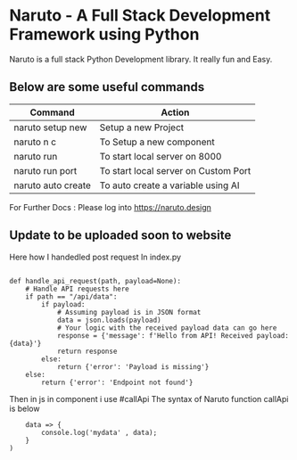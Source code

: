 # Naruto - A Full Stack Development Framework using Python
Naruto is a full stack Python Development library. It really fun and Easy.
## Below are some useful commands
| Command | Action |
| ----------- | ----------- |
| naruto setup new | Setup a new Project |
| naruto n c <componentName> | To Setup a new component|
| naruto run | To start local server on 8000|
| naruto run port <portNumber> | To start local server on Custom Port|
| naruto auto create <variable name> | To auto create a variable using AI |

For Further Docs : Please log into https://naruto.design

## Update to be uploaded soon to website
Here how I handedled post request
In index.py
```import json

def handle_api_request(path, payload=None):
    # Handle API requests here
    if path == "/api/data":
        if payload:
            # Assuming payload is in JSON format
            data = json.loads(payload)
            # Your logic with the received payload data can go here
            response = {'message': f'Hello from API! Received payload: {data}'}
            return response
        else:
            return {'error': 'Payload is missing'}
    else:
        return {'error': 'Endpoint not found'}
```
Then in js in component i use #callApi
The syntax of Naruto function callApi is below
```callApi('http://localhost:8000/api/data', 'json', 'POST', {'muload': "muload"}).then(
    data => {
        console.log('mydata' , data);
    }
)
```
